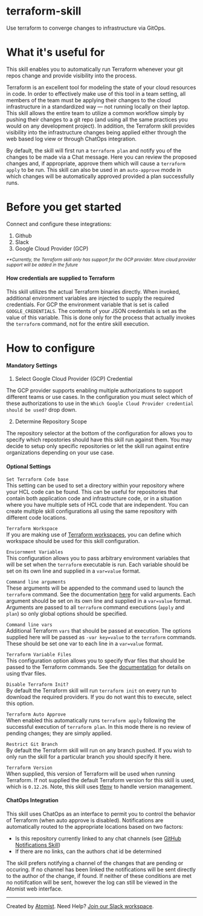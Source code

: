 # terraform-skill

<!---atomist-skill-description:start--->

Use terraform to converge changes to infrastructure via GitOps.

<!---atomist-skill-description:end--->

<!---atomist-skill-readme:start--->

# What it's useful for

This skill enables you to automatically run Terraform whenever your git repos change and provide visibility into the
process.

Terraform is an excellent tool for modeling the state of your cloud resources in code. In order to effectively make use
of this tool in a team setting, all members of the team must be applying their changes to the cloud infrastructure in a
standardized way — not running locally on their laptop. This skill allows the entire team to utilize a common workflow
simply by pushing their changes to a git repo (and using all the same practices you would on any development project).
In addition, the Terraform skill provides visibility into the infrastructure changes being applied either through the
web based log view or through ChatOps integration.

By default, the skill will first run a `terraform plan` and notify you of the changes to be made via a Chat message.
Here you can review the proposed changes and, if appropriate, approve them which will cause a `terraform apply` to be
run. This skill can also be used in an `auto-approve` mode in which changes will be automatically approved provided a
plan successfully runs.

# Before you get started

Connect and configure these integrations:

1. Github
1. Slack
1. Google Cloud Provider (GCP)

<sup>_\*\*Currently, the Terraform skill only has support for the GCP provider. More cloud provider support will be added in the
future_</sup>

#### How credentials are supplied to Terraform

This skill utilizes the actual Terraform binaries directly. When invoked, additional environment variables are injected
to supply the required credentials. For GCP the environment variable that is set is called `GOOGLE_CREDENTIALS`. The
contents of your JSON credentials is set as the value of this variable. This is done only for the process that actually
invokes the `terraform` command, not for the entire skill execution.

# How to configure

#### Mandatory Settings

1. Select Google Cloud Provider (GCP) Credential

The GCP provider supports enabling multiple authorizations to support different teams or use cases. In the configuration
you must select which of these authorizations to use in the `Which Google Cloud Provider credential should be used?`
drop down.

2. Determine Repository Scope

The repository selector at the bottom of the configuration for allows you to specify which repostories should have this
skill run against them. You may decide to setup only specific repositories or let the skill run against entire
organizations depending on your use case.

#### Optional Settings

`Set Terraform Code base`  
This setting can be used to set a directory within your repository where your HCL code can be found. This can be useful
for repositories that contain both application code and infrastructure code, or in a situation where you have multiple
sets of HCL code that are independent. You can create multiple skill configurations all using the same repository with
different code locations.

`Terraform Workspace`  
If you are making use of [Terraform workspaces](https://www.terraform.io/docs/state/workspaces.html), you can define
which workspace should be used for this skill configuration.

`Enviornment Variables`  
This configuration allows you to pass arbitrary environment variables that will be set when the `terraform` executable
is run. Each variable should be set on its own line and supplied in a `var=value` format.

`Command line arguments`  
These arguments will be appended to the command used to launch the `terraform` command. See the documentation
[here](https://www.terraform.io/docs/commands/index.html) for valid arguments. Each argument should be set on its own
line and supplied in a `var=value` format. Arguments are passed to all `terraform` command executions
(`apply` and `plan`) so only global options should be specified.

`Command line vars`  
Additional Terraform `vars` that should be passed at execution. The options supplied here will be passed as `-var key=value` to the `terraform` commands. These should be set one var to each line in a `var=value` format.

`Terraform Variable Files`  
This configuration option allows you to specify tfvar files that should be passed to the Terraform commands. See the
[documentation](https://www.terraform.io/docs/configuration/variables.html#variable-definitions-tfvars-files) for
details on using tfvar files.

`Disable Terraform Init?`  
By default the Terraform skill will run `terraform init` on every run to download the required providers. If you do not
want this to execute, select this option.

`Terraform Auto Approve`  
When enabled this automatically runs `terraform apply` following the successful execution of `terraform plan`. In this
mode there is no review of pending changes; they are simply applied.

`Restrict Git Branch`  
By default the Terraform skill will run on any branch pushed. If you wish to only run the skill for a particular branch
you should specify it here.

`Terraform Version`  
When supplied, this version of Terraform will be used when running Terraform. If not supplied the default Terraform
version for this skill is used, which is `0.12.26`. Note, this skill uses [tfenv](https://github.com/tfutils/tfenv) to
handle version management.

#### ChatOps Integration

This skill uses ChatOps as an interface to permit you to control the behavior of Terraform (when auto approve is
disabled). Notifications are automatically routed to the appropriate locations based on two factors:

-   Is this repository currently linked to any chat channels (see [GitHub Notifications Skill](https://go.atomist.com/catalog/skills/atomist/github-notifications-skill))
-   If there are no links, can the authors chat id be determined

The skill prefers notifying a channel of the changes that are pending or occuring. If no channel has been linked the
notifications will be sent directly to the author of the change, if found. If neither of these conditions are met no
notiifcation will be sent, however the log can still be viewed in the Atomist web interface.

<!---atomist-skill-readme:end--->

---

Created by [Atomist][atomist].
Need Help? [Join our Slack workspace][slack].

[atomist]: https://atomist.com/ "Atomist - How Teams Deliver Software"
[slack]: https://join.atomist.com/ "Atomist Community Slack"
